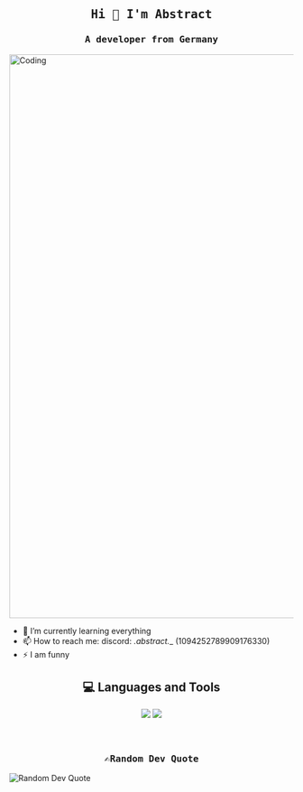 <h2 align="center"><samp>Hi 👋 I'm Abstract</samp></h2>
<h3 align="center"><samp>A developer from Germany</samp> </h3>
<img align="center" alt="Coding" width="1000" src="https://github.com/abstract-de/abstract-de/blob/main/abstractbanner.gif?raw=true">

- 🌱 I’m currently learning everything
- 📫 How to reach me: discord: _.abstract.__ (1094252789909176330)
- ⚡ I am funny

  
<h2 align="center">💻 Languages and Tools</h2>
<div align="center">
    <img src="https://skillicons.dev/icons?i=git,vscode,linux,windows,html,css,figma" />
    <img src="https://skillicons.dev/icons?i=mysql,python,nodejs,javascript" /><br>
</div>

<div style="margin-bottom: 60px;"></div>
<h3 align="center"><samp>✍️Random Dev Quote</samp></h3>
    <div>
      <img src="https://quotes-github-readme.vercel.app/api?type=horizontal&theme=vue" alt="Random Dev Quote" />
    </div>
